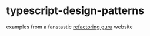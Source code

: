 # typescript-design-patterns

examples from a fanstastic [refactoring guru](https://refactoring.guru/design-patterns) website
